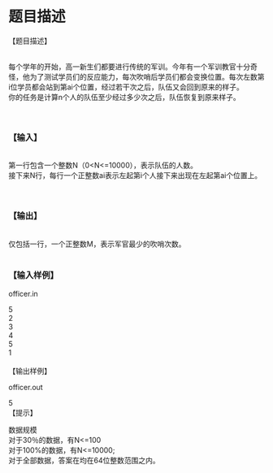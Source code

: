 # 题目描述


<p>【题目描述】</p>
<p><br/>
每个学年的开始，高一新生们都要进行传统的军训。今年有一个军训教官十分奇怪，他为了测试学员们的反应能力，每次吹哨后学员们都会变换位置。每次左数第i位学员都会站到第ai个位置，经过若干次之后，队伍又会回到原来的样子。 <br/>
你的任务是计算n个人的队伍至少经过多少次之后，队伍恢复到原来样子。 <br/>
<br/>
 </p>
<h3>【输入】</h3>
<p><br/>
第一行包含一个整数N（0&lt;N&lt;=10000），表示队伍的人数。 <br/>
接下来N行，每行一个正整数ai表示左起第i个人接下来出现在左起第ai个位置上。 <br/>
<br/>
 </p>
<h3>【输出】</h3>
<p><br/>
仅包括一行，一个正整数M，表示军官最少的吹哨次数。 <br/>
 </p>
<h3>【输入样例】</h3>
<p>officer.in</p>
<p>5 <br/>
2 <br/>
3 <br/>
4 <br/>
5 <br/>
1 <br/>
<br/>
【输出样例】</p>
<p>officer.out</p>
<p>5 <br/>
【提示】</p>
<p>数据规模 <br/>
对于30％的数据，有N&lt;=100 <br/>
对于100%的数据，有N&lt;=10000; <br/>
对于全部数据，答案在均在64位整数范围之内。 <br/>
 </p>

